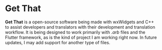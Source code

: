 # Get That

**Get That** is a open-source software being made with wxWidgets and C++ to assist developers and translators with their development and translation workflow. It is being designed to work primarily with *.arb* files and the Flutter framework, as is the kind of project I am working right now. In future updates, I may add support for another type of files.